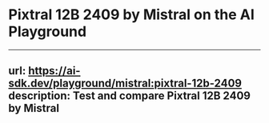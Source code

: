 # Pixtral 12B 2409 by Mistral on the AI Playground


---
url: https://ai-sdk.dev/playground/mistral:pixtral-12b-2409
description: Test and compare Pixtral 12B 2409 by Mistral
---
